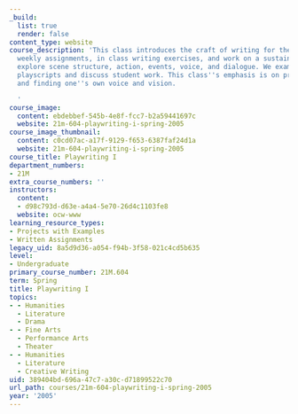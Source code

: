```yaml
---
_build:
  list: true
  render: false
content_type: website
course_description: 'This class introduces the craft of writing for the theater. Through
  weekly assignments, in class writing exercises, and work on a sustained piece, students
  explore scene structure, action, events, voice, and dialogue. We examine produced
  playscripts and discuss student work. This class''s emphasis is on process, risk-taking,
  and finding one''s own voice and vision.

  '
course_image:
  content: ebdebbef-545b-4e8f-fcc7-b2a59441697c
  website: 21m-604-playwriting-i-spring-2005
course_image_thumbnail:
  content: c0cd07ac-a17f-9129-f653-6387faf24d1a
  website: 21m-604-playwriting-i-spring-2005
course_title: Playwriting I
department_numbers:
- 21M
extra_course_numbers: ''
instructors:
  content:
  - d98c793d-d63e-a4a4-5e70-26d4c1103fe8
  website: ocw-www
learning_resource_types:
- Projects with Examples
- Written Assignments
legacy_uid: 8a5d9d36-a054-f94b-3f58-021c4cd5b635
level:
- Undergraduate
primary_course_number: 21M.604
term: Spring
title: Playwriting I
topics:
- - Humanities
  - Literature
  - Drama
- - Fine Arts
  - Performance Arts
  - Theater
- - Humanities
  - Literature
  - Creative Writing
uid: 389404bd-696a-47c7-a30c-d71899522c70
url_path: courses/21m-604-playwriting-i-spring-2005
year: '2005'
---
```

